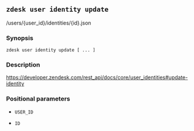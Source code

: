 ## `zdesk user identity update`

/users/{user_id}/identities/{id}.json

### Synopsis

    zdesk user identity update [ ... ]

### Description

https://developer.zendesk.com/rest_api/docs/core/user_identities#update-identity

### Positional parameters

* `USER_ID`

* `ID`

